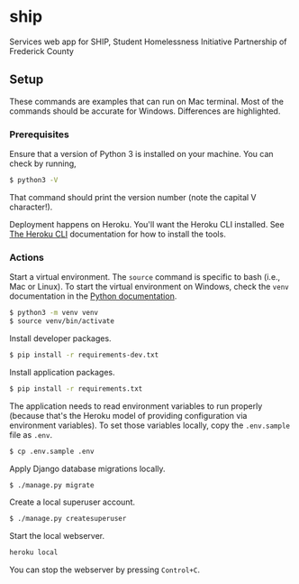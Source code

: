 # ship

Services web app for SHIP, Student Homelessness Initiative Partnership of Frederick County

## Setup

These commands are examples that can run
on Mac terminal.
Most of the commands should be accurate
for Windows.
Differences are highlighted.

### Prerequisites

Ensure that a version of Python 3 is installed
on your machine.
You can check by running,

```bash
$ python3 -V
```

That command should print the version number
(note the capital V character!).

Deployment happens on Heroku.
You'll want the Heroku CLI installed.
See [The Heroku CLI](https://devcenter.heroku.com/articles/heroku-cli) documentation
for how to install the tools.

### Actions

Start a virtual environment.
The `source` command is specific to bash (i.e., Mac or Linux).
To start the virtual environment
on Windows,
check the `venv` documentation
in the [Python documentation](https://docs.python.org/3/library/venv.html).

```bash
$ python3 -m venv venv
$ source venv/bin/activate
```

Install developer packages.

```bash
$ pip install -r requirements-dev.txt
```

Install application packages.

```bash
$ pip install -r requirements.txt
```

The application needs to read environment variables
to run properly
(because that's the Heroku model
of providing configuration via environment variables).
To set those variables locally,
copy the `.env.sample` file
as `.env`.

```bash
$ cp .env.sample .env
```

Apply Django database migrations locally.

```bash
$ ./manage.py migrate
```

Create a local superuser account.

```bash
$ ./manage.py createsuperuser
```

Start the local webserver.

```bash
heroku local
```

You can stop the webserver
by pressing `Control+C`.

